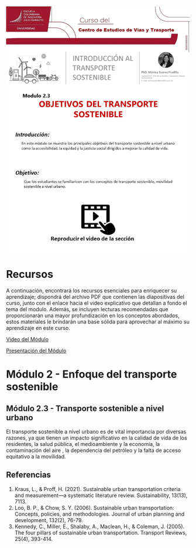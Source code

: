 ![modulo 2.3](https://github.com/roadmobility/INTRODUCCION_TRANSPORTE_SOSTENIBLE/blob/main/Modulo%202%20-%20Enfoques%20del%20Transporte%20Sostenible/2.3%20El%20Transporte%20Sostenible%20a%20Nivel%20Urbano/Diapositiva5.PNG "modulo 2.3")

# Recursos
A continuación, encontrará los recursos esenciales para enriquecer su aprendizaje; dispondrá del archivo PDF que contienen las diapositivas del curso, junto con el enlace hacia el video explicativo que detallan a fondo el tema del modulo. Además, se incluyen lecturas recomendadas que proporcionarán una mayor profundización en los conceptos abordados, estos materiales le brindarán una base sólida para aprovechar al máximo su aprendizaje en este curso.

[Video del Módulo](https://pruebacorreoescuelaingeduco-my.sharepoint.com/:v:/g/personal/monica_suarez_escuelaing_edu_co/EbzzXMd6E_tOi868dy20NTMBkQzBET5w9efEUpgEeqYfDg?nav=eyJyZWZlcnJhbEluZm8iOnsicmVmZXJyYWxBcHAiOiJPbmVEcml2ZUZvckJ1c2luZXNzIiwicmVmZXJyYWxBcHBQbGF0Zm9ybSI6IldlYiIsInJlZmVycmFsTW9kZSI6InZpZXciLCJyZWZlcnJhbFZpZXciOiJNeUZpbGVzTGlua0RpcmVjdCJ9fQ&e=UJLn9e "Video del Módulo")


[Presentación del Módulo](https://github.com/roadmobility/INTRODUCCION_TRANSPORTE_SOSTENIBLE/blob/main/Modulo%202%20-%20Enfoques%20del%20Transporte%20Sostenible/2.3%20El%20Transporte%20Sostenible%20a%20Nivel%20Urbano/2.3%20El%20transporte%20sostenible%20a%20nivel%20urbano.pdf "Presentación del Módulo")

# **Módulo 2 - Enfoque del transporte sostenible**
## Módulo 2.3 - Transporte sostenible a nivel urbano
El transporte sostenible a nivel urbano es de vital importancia por diversas razones, ya que tienen un impacto significativo en la calidad de vida de los residentes, la salud pública, el medioambiente y la economía, la contaminación del aire , la dependencia del petróleo y la falta de acceso equitativo a la movilidad.

## Referencias
1. Kraus, L., & Proff, H. (2021). Sustainable urban transportation criteria and measurement—a systematic literature review. Sustainability, 13(13), 7113.
2. Loo, B. P., & Chow, S. Y. (2006). Sustainable urban transportation: Concepts, policies, and methodologies. Journal of urban planning and development, 132(2), 76-79.
3. Kennedy, C., Miller, E., Shalaby, A., Maclean, H., & Coleman, J. (2005). The four pillars of sustainable urban transportation. Transport Reviews, 25(4), 393-414.
